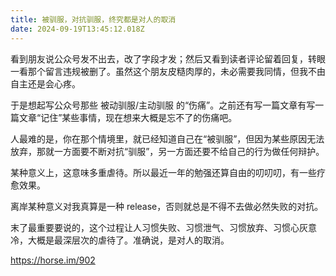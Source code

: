 ```yaml
---
title: 被驯服，对抗驯服，终究都是对人的取消
date: 2024-09-19T13:45:12.018Z
---
```


看到朋友说公众号发不出去，改了字段才发；然后又看到读者评论留着回复，转眼一看那个留言违规被删了。虽然这个朋友皮糙肉厚的，未必需要我同情，但我不由自主还是会心疼。

于是想起写公众号那些 被动驯服/主动驯服 的“伤痛”。之前还有写一篇文章有写一篇文章“记住”某些事情，现在想来大概是忘不了的伤痛吧。

人最难的是，你在那个情境里，就已经知道自己在“被驯服”，但因为某些原因无法放弃，那就一方面要不断对抗“驯服”，另一方面还要不给自己的行为做任何辩护。

某种意义上，这意味多重虐待。所以最近一年的勉强还算自由的叨叨叨，有一些疗愈效果。

离岸某种意义对我真算是一种 release，否则就总是不得不去做必然失败的对抗。

末了最重要要说的，这个过程让人习惯失败、习惯泄气、习惯放弃、习惯心灰意冷，大概是最深层次的虐待了。准确说，是对人的取消。

https://horse.im/902